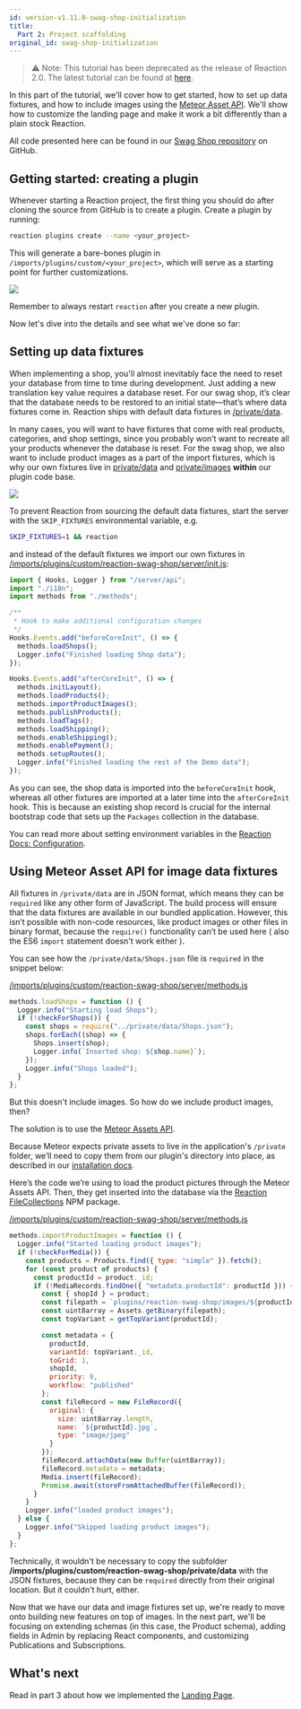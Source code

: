 ```yaml
---
id: version-v1.11.0-swag-shop-initialization
title:
  Part 2: Project scaffolding
original_id: swag-shop-initialization
---
```


> ⚠️ Note: This tutorial has been deprecated as the release of Reaction 2.0. The latest tutorial can be found at [here](https://docs.reactioncommerce.com/docs/swag-shop-1).

In this part of the tutorial, we'll cover how to get started, how to set up data fixtures, and how to include images using the [Meteor Asset API](https://docs.meteor.com/api/assets.html). We'll show how to customize the landing page and make it work a bit differently than a plain stock Reaction.

All code presented here can be found in our [Swag Shop repository](https://github.com/reactioncommerce/reaction-swag-shop) on GitHub.

## Getting started: creating a plugin

Whenever starting a Reaction project, the first thing you should do after cloning the source from GitHub is to create a plugin. Create a plugin by running:
```sh
reaction plugins create --name <your_project>
```

This will generate a bare-bones plugin in `/imports/plugins/custom/<your_project>`,  which will serve as a starting point for further customizations.

![](https://raw.githubusercontent.com/reactioncommerce/reaction-docs/trunk/assets/swag-shop-create-plugin.gif)

Remember to always restart `reaction` after you create a new plugin.

Now let's dive into the details and see what we've done so far:

## Setting up data fixtures

When implementing a shop, you'll almost inevitably face the need to reset your database from time to time during development. Just adding a new translation key value requires a database reset. For our swag shop, it’s clear that the database needs to be restored to an initial state—that’s where data fixtures come in. Reaction ships with default data fixtures in [/private/data](https://github.com/reactioncommerce/reaction/tree/v1.11.0/private/data).

In many cases, you will want to have fixtures that come with real products, categories, and shop settings, since you probably won’t want to recreate all your products whenever the database is reset. For the swag shop, we also want to include product images as a part of the import fixtures, which is why our own fixtures live in [private/data](https://github.com/reactioncommerce/reaction-swag-shop/tree/15ae96a2f9607e155df0b2ae9a47210d799eb2a8/private/data) and [private/images](https://github.com/reactioncommerce/reaction-swag-shop/tree/15ae96a2f9607e155df0b2ae9a47210d799eb2a8/private/images) **within** our plugin code base.

![](https://raw.githubusercontent.com/reactioncommerce/reaction-docs/trunk/assets/swag-shop-start.gif)

To prevent Reaction from sourcing the default data fixtures, start the server with the `SKIP_FIXTURES` environmental variable, e.g.
```sh
SKIP_FIXTURES=1 && reaction
```
and instead of the default fixtures we import our own fixtures in [/imports/plugins/custom/reaction-swag-shop/server/init.js](https://github.com/reactioncommerce/reaction-swag-shop/blob/15ae96a2f9607e155df0b2ae9a47210d799eb2a8/server/init.js):

```js
import { Hooks, Logger } from "/server/api";
import "./i18n";
import methods from "./methods";

/**
 * Hook to make additional configuration changes
 */
Hooks.Events.add("beforeCoreInit", () => {
  methods.loadShops();
  Logger.info("Finished loading Shop data");
});

Hooks.Events.add("afterCoreInit", () => {
  methods.initLayout();
  methods.loadProducts();
  methods.importProductImages();
  methods.publishProducts();
  methods.loadTags();
  methods.loadShipping();
  methods.enableShipping();
  methods.enablePayment();
  methods.setupRoutes();
  Logger.info("Finished loading the rest of the Demo data");
});
```

As you can see, the shop data is imported into the `beforeCoreInit` hook, whereas all other fixtures are imported at a later time into the `afterCoreInit` hook. This is because an existing shop record is crucial for the internal bootstrap code that sets up the `Packages` collection in the database.

You can read more about setting environment variables in the [Reaction Docs: Configuration](https://docs.reactioncommerce.com/reaction-docs/trunk/configuration).

## Using Meteor Asset API for image data fixtures

All fixtures in `/private/data` are in JSON format, which means they can be `required` like any other form of JavaScript. The build process will ensure that the data fixtures are available in our bundled application. However, this isn’t possible with non-code resources, like product images or other files in binary format, because the `require()` functionality can’t be used here ( also the ES6 `import` statement doesn't work either ).

You can see how the `/private/data/Shops.json` file is `required` in the snippet below:

[/imports/plugins/custom/reaction-swag-shop/server/methods.js](https://github.com/reactioncommerce/reaction-swag-shop/blob/15ae96a2f9607e155df0b2ae9a47210d799eb2a8/server/methods.js)

```js
methods.loadShops = function () {
  Logger.info("Starting load Shops");
  if (!checkForShops()) {
    const shops = require("../private/data/Shops.json");
    shops.forEach((shop) => {
      Shops.insert(shop);
      Logger.info(`Inserted shop: ${shop.name}`);
    });
    Logger.info("Shops loaded");
  }
};
```
But this doesn't include images. So how do we include product images, then?

The solution is to use the [Meteor Assets API](https://docs.meteor.com/api/assets.html).

Because Meteor expects private assets to live in the application's `/private` folder, we’ll need to copy them from our plugin's directory into place, as described in our [installation docs](https://github.com/reactioncommerce/reaction-swag-shop).

Here’s the code we’re using to load the product pictures through the Meteor Assets API. Then, they get inserted into the database via the [Reaction FileCollections](https://github.com/reactioncommerce/reaction-file-collections) NPM package.

[/imports/plugins/custom/reaction-swag-shop/server/methods.js](https://github.com/reactioncommerce/reaction-swag-shop/blob/15ae96a2f9607e155df0b2ae9a47210d799eb2a8/server/methods.js)
```js
methods.importProductImages = function () {
  Logger.info("Started loading product images");
  if (!checkForMedia()) {
    const products = Products.find({ type: "simple" }).fetch();
    for (const product of products) {
      const productId = product._id;
      if (!MediaRecords.findOne({ "metadata.productId": productId })) {
        const { shopId } = product;
        const filepath = `plugins/reaction-swag-shop/images/${productId}.jpg`;
        const uint8array = Assets.getBinary(filepath);
        const topVariant = getTopVariant(productId);

        const metadata = {
          productId,
          variantId: topVariant._id,
          toGrid: 1,
          shopId,
          priority: 0,
          workflow: "published"
        };
        const fileRecord = new FileRecord({
          original: {
            size: uint8array.length,
            name: `${productId}.jpg`,
            type: "image/jpeg"
          }
        });
        fileRecord.attachData(new Buffer(uint8array));
        fileRecord.metadata = metadata;
        Media.insert(fileRecord);
        Promise.await(storeFromAttachedBuffer(fileRecord));
      }
    }
    Logger.info("loaded product images");
  } else {
    Logger.info("Skipped loading product images");
  }
};
```

Technically, it wouldn't be necessary to copy the subfolder **/imports/plugins/custom/reaction-swag-shop/private/data** with the JSON fixtures, because they can be `required` directly from their original location. But it couldn't hurt, either.

Now that we have our data and image fixtures set up, we're ready to move onto building new features on top of images. In the next part, we'll be focusing on extending schemas (in this case, the Product schema), adding fields in Admin by replacing React components, and customizing Publications and Subscriptions.

## What's next
Read in part 3 about how we implemented the [Landing Page](swag-shop-landing-page).
